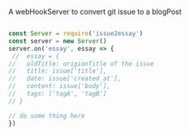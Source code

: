 A webHookServer to convert git issue to a blogPost

```js

const Server = require('issue2essay')
const server = new Server()
server.on('essay', essay => {
 //  essay = {
//   oldTitle: origionTitle of the issue
//   title: issue['title'],
//   date: issue['created_at'],
//   content: issue['body'],
//   tags: ['tagA', 'tagB']
// }

// do some thing here
})
```

